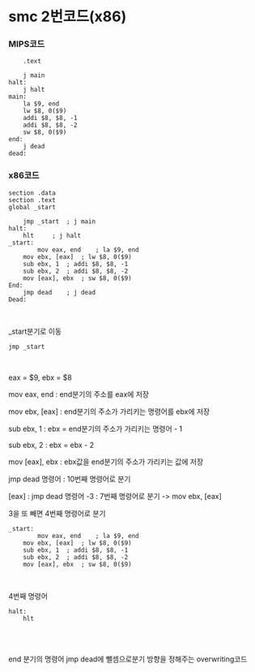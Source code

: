 # smc 2번코드(x86)

### MIPS코드

```assembly
	.text
	
	j main	
halt:	
	j halt
main:	
    la $9, end  
    lw $8, 0($9)
    addi $8, $8, -1
    addi $8, $8, -2
    sw $8, 0($9)
end:	
	j dead
dead:
```

### x86코드

```assembly
section .data
section .text
global _start

	jmp _start	; j main
halt:
   	hlt		; j halt
_start:
    	mov eax, end	; la $9, end
	mov ebx, [eax]	; lw $8, 0($9)
	sub ebx, 1	; addi $8, $8, -1
	sub ebx, 2	; addi $8, $8, -2
	mov [eax], ebx	; sw $8, 0($9)
End:
	jmp dead	; j dead
Dead:
```

</br>

_start분기로 이동

```assembly
jmp _start
```

</br>

eax = $9, ebx = $8

mov eax, end : end분기의 주소를 eax에 저장

mov ebx, [eax] : end분기의 주소가 가리키는 명령어를 ebx에 저장

sub ebx, 1 : ebx = end분기의 주소가 가리키는 명령어 - 1

sub ebx, 2 : ebx = ebx - 2

mov [eax], ebx : ebx값을 end분기의 주소가 가리키는 값에 저장

jmp dead 명령어 : 10번째 명령어로 분기

[eax] : jmp dead 명령어 -3 : 7번째 명령어로 분기 -> mov ebx, [eax]

3을 또 빼면 4번째 명령어로 분기 

```assembly
_start:
    	mov eax, end	; la $9, end
	mov ebx, [eax]	; lw $8, 0($9)
	sub ebx, 1	; addi $8, $8, -1
	sub ebx, 2	; addi $8, $8, -2
	mov [eax], ebx	; sw $8, 0($9)
```

</br>

4번째 명령어

```assembly
halt:
	hlt
```

</br>

</br>

end 분기의 명령어 jmp dead에 뺄셈으로분기 방향을 정해주는 overwriting코드